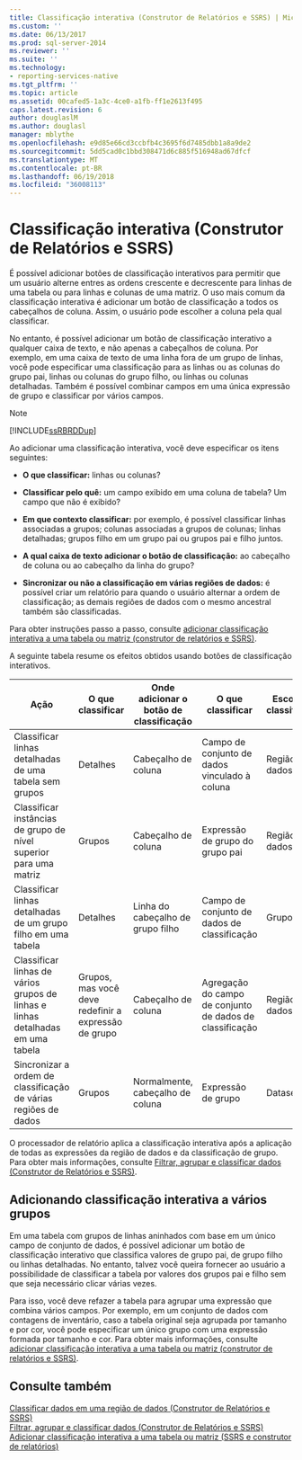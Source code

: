 ```yaml
---
title: Classificação interativa (Construtor de Relatórios e SSRS) | Microsoft Docs
ms.custom: ''
ms.date: 06/13/2017
ms.prod: sql-server-2014
ms.reviewer: ''
ms.suite: ''
ms.technology:
- reporting-services-native
ms.tgt_pltfrm: ''
ms.topic: article
ms.assetid: 00cafed5-1a3c-4ce0-a1fb-ff1e2613f495
caps.latest.revision: 6
author: douglaslM
ms.author: douglasl
manager: mblythe
ms.openlocfilehash: e9d85e66cd3ccbfb4c3695f6d7485dbb1a8a9de2
ms.sourcegitcommit: 5dd5cad0c1bbd308471d6c885f516948ad67dfcf
ms.translationtype: MT
ms.contentlocale: pt-BR
ms.lasthandoff: 06/19/2018
ms.locfileid: "36008113"
---
```

# <a name="interactive-sort-report-builder-and-ssrs"></a>Classificação interativa (Construtor de Relatórios e SSRS)
  É possível adicionar botões de classificação interativos para permitir que um usuário alterne entres as ordens crescente e decrescente para linhas de uma tabela ou para linhas e colunas de uma matriz. O uso mais comum da classificação interativa é adicionar um botão de classificação a todos os cabeçalhos de coluna. Assim, o usuário pode escolher a coluna pela qual classificar.  
  
 No entanto, é possível adicionar um botão de classificação interativo a qualquer caixa de texto, e não apenas a cabeçalhos de coluna. Por exemplo, em uma caixa de texto de uma linha fora de um grupo de linhas, você pode especificar uma classificação para as linhas ou as colunas do grupo pai, linhas ou colunas do grupo filho, ou linhas ou colunas detalhadas. Também é possível combinar campos em uma única expressão de grupo e classificar por vários campos.  
  
> [!NOTE]  
>  [!INCLUDE[ssRBRDDup](../../includes/ssrbrddup-md.md)]  
  
 Ao adicionar uma classificação interativa, você deve especificar os itens seguintes:  
  
-   **O que classificar:** linhas ou colunas?  
  
-   **Classificar pelo quê:** um campo exibido em uma coluna de tabela? Um campo que não é exibido?  
  
-   **Em que contexto classificar:** por exemplo, é possível classificar linhas associadas a grupos; colunas associadas a grupos de colunas; linhas detalhadas; grupos filho em um grupo pai ou grupos pai e filho juntos.  
  
-   **A qual caixa de texto adicionar o botão de classificação:** ao cabeçalho de coluna ou ao cabeçalho da linha do grupo?  
  
-   **Sincronizar ou não a classificação em várias regiões de dados:** é possível criar um relatório para quando o usuário alternar a ordem de classificação; as demais regiões de dados com o mesmo ancestral também são classificadas.  
  
 Para obter instruções passo a passo, consulte [adicionar classificação interativa a uma tabela ou matriz &#40;construtor de relatórios e SSRS&#41;](add-interactive-sort-to-a-table-or-matrix-report-builder-and-ssrs.md).  
  
 A seguinte tabela resume os efeitos obtidos usando botões de classificação interativos.  
  
|Ação|O que classificar|Onde adicionar o botão de classificação|O que classificar|Escopo da classificação|  
|------------|------------------|----------------------------------|---------------------|----------------|  
|Classificar linhas detalhadas de uma tabela sem grupos|Detalhes|Cabeçalho de coluna|Campo de conjunto de dados vinculado à coluna|Região de dados|  
|Classificar instâncias de grupo de nível superior para uma matriz|Grupos|Cabeçalho de coluna|Expressão de grupo do grupo pai|Região de dados|  
|Classificar linhas detalhadas de um grupo filho em uma tabela|Detalhes|Linha do cabeçalho de grupo filho|Campo de conjunto de dados de classificação|Grupo filho|  
|Classificar linhas de vários grupos de linhas e linhas detalhadas em uma tabela|Grupos, mas você deve redefinir a expressão de grupo|Cabeçalho de coluna|Agregação do campo de conjunto de dados de classificação|Região de dados|  
|Sincronizar a ordem de classificação de várias regiões de dados|Grupos|Normalmente, cabeçalho de coluna|Expressão de grupo|Dataset|  
  
 O processador de relatório aplica a classificação interativa após a aplicação de todas as expressões da região de dados e da classificação de grupo. Para obter mais informações, consulte [Filtrar, agrupar e classificar dados &#40;Construtor de Relatórios e SSRS&#41;](filter-group-and-sort-data-report-builder-and-ssrs.md).  
  
## <a name="adding-interactive-sort-for-multiple-groups"></a>Adicionando classificação interativa a vários grupos  
 Em uma tabela com grupos de linhas aninhados com base em um único campo de conjunto de dados, é possível adicionar um botão de classificação interativo que classifica valores de grupo pai, de grupo filho ou linhas detalhadas. No entanto, talvez você queira fornecer ao usuário a possibilidade de classificar a tabela por valores dos grupos pai e filho sem que seja necessário clicar várias vezes.  
  
 Para isso, você deve refazer a tabela para agrupar uma expressão que combina vários campos. Por exemplo, em um conjunto de dados com contagens de inventário, caso a tabela original seja agrupada por tamanho e por cor, você pode especificar um único grupo com uma expressão formada por tamanho e cor. Para obter mais informações, consulte [adicionar classificação interativa a uma tabela ou matriz &#40;construtor de relatórios e SSRS&#41;](add-interactive-sort-to-a-table-or-matrix-report-builder-and-ssrs.md).  
  
## <a name="see-also"></a>Consulte também  
 [Classificar dados em uma região de dados &#40;Construtor de Relatórios e SSRS&#41;](sort-data-in-a-data-region-report-builder-and-ssrs.md)   
 [Filtrar, agrupar e classificar dados &#40;Construtor de Relatórios e SSRS&#41;](filter-group-and-sort-data-report-builder-and-ssrs.md)   
 [Adicionar classificação interativa a uma tabela ou matriz &#40;SSRS e construtor de relatórios&#41;](add-interactive-sort-to-a-table-or-matrix-report-builder-and-ssrs.md)  
  
  